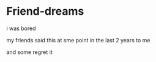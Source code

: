 # Friend-dreams
i was bored

my friends said this at sme point in the last 2 years to me

and some regret it
